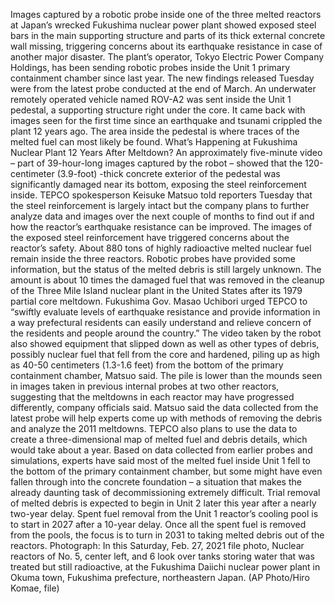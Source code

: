 Images captured by a robotic probe inside one of the three melted reactors at Japan’s wrecked Fukushima nuclear power plant showed exposed steel bars in the main supporting structure and parts of its thick external concrete wall missing, triggering concerns about its earthquake resistance in case of another major disaster.
The plant’s operator, Tokyo Electric Power Company Holdings, has been sending robotic probes inside the Unit 1 primary containment chamber since last year. The new findings released Tuesday were from the latest probe conducted at the end of March.
An underwater remotely operated vehicle named ROV-A2 was sent inside the Unit 1 pedestal, a supporting structure right under the core. It came back with images seen for the first time since an earthquake and tsunami crippled the plant 12 years ago. The area inside the pedestal is where traces of the melted fuel can most likely be found.
What’s Happening at Fukushima Nuclear Plant 12 Years After Meltdown?
An approximately five-minute video – part of 39-hour-long images captured by the robot – showed that the 120-centimeter (3.9-foot) -thick concrete exterior of the pedestal was significantly damaged near its bottom, exposing the steel reinforcement inside.
TEPCO spokesperson Keisuke Matsuo told reporters Tuesday that the steel reinforcement is largely intact but the company plans to further analyze data and images over the next couple of months to find out if and how the reactor’s earthquake resistance can be improved.
The images of the exposed steel reinforcement have triggered concerns about the reactor’s safety.
About 880 tons of highly radioactive melted nuclear fuel remain inside the three reactors. Robotic probes have provided some information, but the status of the melted debris is still largely unknown. The amount is about 10 times the damaged fuel that was removed in the cleanup of the Three Mile Island nuclear plant in the United States after its 1979 partial core meltdown.
Fukushima Gov. Masao Uchibori urged TEPCO to “swiftly evaluate levels of earthquake resistance and provide information in a way prefectural residents can easily understand and relieve concern of the residents and people around the country.”
The video taken by the robot also showed equipment that slipped down as well as other types of debris, possibly nuclear fuel that fell from the core and hardened, piling up as high as 40-50 centimeters (1.3-1.6 feet) from the bottom of the primary containment chamber, Matsuo said. The pile is lower than the mounds seen in images taken in previous internal probes at two other reactors, suggesting that the meltdowns in each reactor may have progressed differently, company officials said.
Matsuo said the data collected from the latest probe will help experts come up with methods of removing the debris and analyze the 2011 meltdowns. TEPCO also plans to use the data to create a three-dimensional map of melted fuel and debris details, which would take about a year.
Based on data collected from earlier probes and simulations, experts have said most of the melted fuel inside Unit 1 fell to the bottom of the primary containment chamber, but some might have even fallen through into the concrete foundation – a situation that makes the already daunting task of decommissioning extremely difficult.
Trial removal of melted debris is expected to begin in Unit 2 later this year after a nearly two-year delay. Spent fuel removal from the Unit 1 reactor’s cooling pool is to start in 2027 after a 10-year delay. Once all the spent fuel is removed from the pools, the focus is to turn in 2031 to taking melted debris out of the reactors.
Photograph: In this Saturday, Feb. 27, 2021 file photo, Nuclear reactors of No. 5, center left, and 6 look over tanks storing water that was treated but still radioactive, at the Fukushima Daiichi nuclear power plant in Okuma town, Fukushima prefecture, northeastern Japan. (AP Photo/Hiro Komae, file)